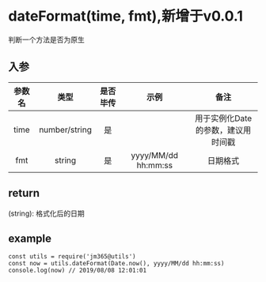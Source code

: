 # dateFormat(time, fmt),新增于v0.0.1
判断一个方法是否为原生

## 入参

| 参数名 | 类型 | 是否毕传 | 示例 | 备注 |
| :---: | :---: | :---: | :---: | :---: |
| time | number/string | 是 |  | 用于实例化Date的参数，建议用时间戳 |
| fmt | string | 是 | yyyy/MM/dd hh:mm:ss | 日期格式 |

## return

(string): 格式化后的日期

## example

    const utils = require('jm365@utils')
    const now = utils.dateFormat(Date.now(), yyyy/MM/dd hh:mm:ss)
    console.log(now) // 2019/08/08 12:01:01
